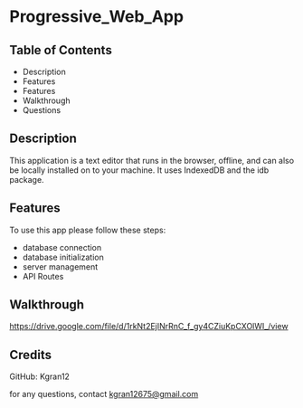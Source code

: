 # Progressive_Web_App

## Table of Contents
- Description
- Features
- Features
- Walkthrough
- Questions

## Description

This application is a text editor that runs in the browser, offline, and can also be locally installed on to your machine. It uses IndexedDB and the idb package.
## Features

To use this app please follow these steps:

- database connection
- database initialization
- server management
- API Routes

## Walkthrough

https://drive.google.com/file/d/1rkNt2EjINrRnC_f_gy4CZiuKpCXOlWI_/view


## Credits

GitHub: Kgran12

for any questions, contact kgran12675@gmail.com

